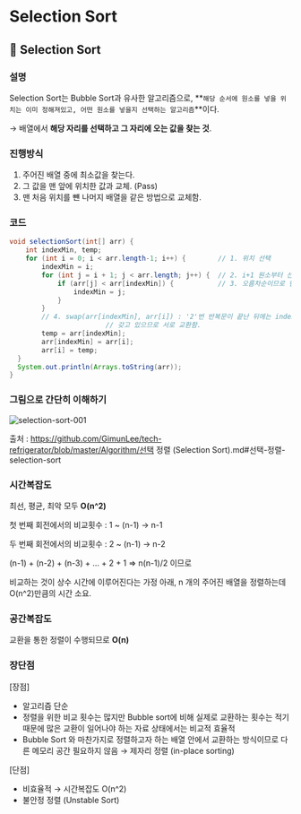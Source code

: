 # Selection Sort

## 📌 Selection Sort

### 설명

Selection Sort는 Bubble Sort과 유사한 알고리즘으로, **`해당 순서에 원소를 넣을 위치는 이미 정해져있고, 어떤 원소를 넣을지 선택하는 알고리즘`**이다.

→ 배열에서 **해당 자리를 선택하고 그 자리에 오는 값을 찾는 것**.

### 진행방식

1. 주어진 배열 중에 최소값을 찾는다.
2. 그 값을 맨 앞에 위치한 값과 교체. (Pass)
3. 맨 처음 위치를 뺸 나머지 배열을 같은 방법으로 교체함.

### 코드

```java
void selectionSort(int[] arr) {
    int indexMin, temp;
    for (int i = 0; i < arr.length-1; i++) {        // 1. 위치 선택
        indexMin = i;
        for (int j = i + 1; j < arr.length; j++) {  // 2. i+1 원소부터 선택한 위치의 값과 비교 시작
            if (arr[j] < arr[indexMin]) {           // 3. 오름차순이므로 현재 선택한 자리에 있는 값보다 순회하고 있는 값이 작다면, 위치를 갱신.
                indexMin = j;
            }
        }
        // 4. swap(arr[indexMin], arr[i]) : '2'번 반복문이 끝난 뒤에는 indexMin에 '1'번에서 선택한 위치에 들어가야 하는 값의 위치를
						// 갖고 있으므로 서로 교환함.
        temp = arr[indexMin];
        arr[indexMin] = arr[i];
        arr[i] = temp;
  }
  System.out.println(Arrays.toString(arr));
}
```

### 그림으로 간단히 이해하기

![selection-sort-001](https://user-images.githubusercontent.com/70262329/103340526-a4471000-4ac7-11eb-8d5a-ac68e9070df1.gif)

출처 : https://github.com/GimunLee/tech-refrigerator/blob/master/Algorithm/선택 정렬 (Selection Sort).md#선택-정렬-selection-sort

### 시간복잡도

최선, 평균, 최악 모두 **O(n^2)**

첫 번째 회전에서의 비교횟수 : 1 ~ (n-1) → n-1

두 번째 회전에서의 비교횟수 : 2 ~ (n-1) → n-2

(n-1) + (n-2) + (n-3) + ... + 2 + 1 ⇒ n(n-1)/2 이므로

비교하는 것이 상수 시간에 이루어진다는 가정 아래, n 개의 주어진 배열을 정렬하는데 O(n^2)만큼의 시간 소요.

### 공간복잡도

교환을 통한 정렬이 수행되므로 **O(n)**

### 장단점

[장점]

- 알고리즘 단순
- 정렬을 위한 비교 횟수는 많지만 Bubble sort에 비해 실제로 교환하는 횟수는 적기 때문에 많은 교환이 일어나야 하는 자료 상태에서는 비교적 효율적
- Bubble Sort 와 마찬가지로 정렬하고자 하는 배열 안에서 교환하는 방식이므로 다른 메모리 공간 필요하지 않음 → 제자리 정렬 (in-place sorting)

[단점]

- 비효율적 → 시간복잡도 O(n^2)
- 불안정 정렬 (Unstable Sort)
